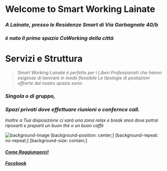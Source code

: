 # Welcome to Smart Working Lainate

### _A Lainate, presso le Residenze Smart di Via Garbagnate 40/b_ 
### _è nato Il primo spazio CoWorking della città_   

# Servizi e Struttura

>_Smart Working Lainate è perfetto per i Liberi Professionisti_ 
_che hanno esigenze di lavorare in modo flessibile_ 
_Le tipologie di postazioni offrerte dal nostro spazio sono:_ 

### _Singola o di gruppo,_ 
### _Spazi privati dove effettuare riunioni o confernce call._ 

_Inoltre a Tua disposizione ci sarà una zona relax e break area_ 
_dove potrai riposarti e preparti un buon thè o un buon caffè_  

![background-image](https://ams3.digitaloceanspaces.com/sempionenews/2016/06/coworking-residenze.jpg)
[background-position: center;]
[background-repeat: no-repeat;]
[background-size: contain;] 

#### **_[Come Raggiungerci!](https://www.google.com/maps/place/Via+Garbagnate,+40,+20020+Lainate+MI/data=!4m2!3m1!1s0x4786949b4475c127:0xf69ee47b2d416746?ved=2ahUKEwj2hu3X_vreAhUO3KQKHfYECDsQ8gEwAHoECAAQAQ)_**
#### **_[Facebook](https://www.facebook.com/SmartWorkingLainate/)_**

